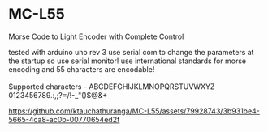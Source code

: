 # MC-L55
Morse Code to Light Encoder with Complete Control

tested with arduino uno rev 3
use serial com to change the parameters at the startup so use serial monitor!
use international standards for morse encoding and 55 characters are encodable!
<br><br>
Supported characters - ABCDEFGHIJKLMNOPQRSTUVWXYZ 0123456789.:,;?=/\!-_"()$@&+

https://github.com/ktauchathuranga/MC-L55/assets/79928743/3b931be4-5665-4ca8-ac0b-00770654ed2f

